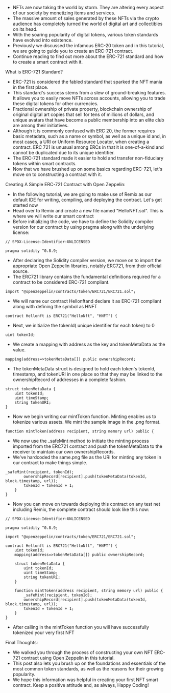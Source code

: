 - NFTs are now taking the world by storm. They are altering every aspect of our society by monetizing items and services. 
- The massive amount of sales generated by these NFTs via the crypto audience has completely turned the world of digital art and collectibles on its head. 
- With the soaring popularity of digital tokens, various token standards have evolved into existence. 
- Previously we discussed the infamous ERC-20 token and in this tutorial, we are going to guide you to create an ERC-721 contract. 
- Continue reading to find out more about the ERC-721 standard and how to create a smart contract with it.

What is ERC-721 Standard?
- ERC-721 is considered the fabled standard that sparked the NFT mania in the first place. 
- This standard's success stems from a slew of ground-breaking features. It allows you to easily move NFTs across accounts, allowing you to trade these digital tokens for other currencies. 
- Fractional ownership of private property, blockchain ownership of original digital art copies that sell for tens of millions of dollars, and unique avatars that have become a public membership into an elite club are among their initiatives.
- Although it is commonly confused with ERC 20, the former requires basic metadata, such as a name or symbol, as well as a unique id and, in most cases, a URI or Uniform Resource Locator, when creating a contract. ERC 721 is unusual among ERCs in that it is one-of-a-kind and cannot be duplicated due to its unique identifier. 
- The ERC-721 standard made it easier to hold and transfer non-fiduciary tokens within smart contracts. 
- Now that we have brushed up on some basics regarding ERC-721, let's move on to constructing a contract with it.

Creating A Simple ERC-721 Contract with Open Zeppelin:
- In the following tutorial, we are going to make use of Remix as our default IDE for writing, compiling, and deploying the contract. Let's get started now
- Head over to Remix and create a new file named "HelloNFT.sol". This is where we will write our smart contract
- Before initializing the code, we have to define the Solidity compiler version for our contract by using pragma along with the underlying license:

```
// SPDX-License-Identifier:UNLICENSED

pragma solidity ^0.8.9;
```

- After declaring the Solidity compiler version, we move on to import the appropriate Open Zeppelin libraries, notably ERC721, from their official source.
- The ERC721 library contains the fundamental definitions required for a contract to be considered ERC-721 compliant.

```
import "@openzeppelin/contracts/token/ERC721/ERC721.sol";
```

- We will name our contract Hellonftand declare it as ERC-721 compliant along with defining the symbol as HNFT

```
contract Hellonft is ERC721("HelloNft", "HNFT") {
```

- Next, we initialize the tokenId( unique identifier for each token) to 0

```
uint tokenId;
```

- We create a mapping with address as the key and tokenMetaData as the value.

```
mapping(address=>tokenMetaData[]) public ownershipRecord;
```

- The tokenMetaData struct is designed to hold each token's tokenId, timestamp, and tokenURI in one place so that they may be linked to the ownershipRecord of addresses in a complete fashion.

```
struct tokenMetaData {
	uint tokenId;
	uint timeStamp;
	string tokenURI;
}
```

- Now we begin writing our mintToken function. Minting enables us to tokenize various assets. We mint the sample image in the .png format.

```
function mintToken(address recipient, string memory url) public {
```

- We now use the _safeMint method to initiate the minting process imported from the ERC721 contract and push the tokenMetaData to the receiver to maintain our own ownershipRecords. 
- We've hardcoded the same.png file as the URI for minting any token in our contract to make things simple.

```
_safeMint(recipient, tokenId);
        ownershipRecord[recipient].push(tokenMetaData(tokenId, block.timestamp, url));
        tokenId = tokenId + 1;
    }
}
```

- Now you can move on towards deploying this contract on any test net including Remix, the complete contract should look like this now:

```
// SPDX-License-Identifier:UNLICENSED

pragma solidity ^0.8.9;

import "@openzeppelin/contracts/token/ERC721/ERC721.sol";

contract Hellonft is ERC721("HelloNft", "HNFT") {
    uint tokenId;
    mapping(address=>tokenMetaData[]) public ownershipRecord;

    struct tokenMetaData {
        uint tokenId;
        uint timeStamp;
        string tokenURI;
    }

    function mintToken(address recipient, string memory url) public {
        _safeMint(recipient, tokenId);
        ownershipRecord[recipient].push(tokenMetaData(tokenId, block.timestamp, url));
        tokenId = tokenId + 1;
    }
}
```

- After calling in the mintToken function you will have successfully tokenized your very first NFT

Final Thoughts:
- We walked you through the process of constructing your own NFT ERC-721 contract using Open Zeppelin in this tutorial. 
- This post also lets you brush up on the foundations and essentials of the most common token standards, as well as the reasons for their growing popularity. 
- We hope this information was helpful in creating your first NFT smart contract. Keep a positive attitude and, as always, Happy Coding!




